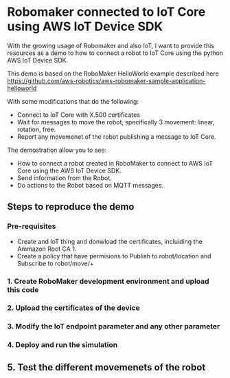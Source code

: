 # Robomaker connected to IoT Core using AWS IoT Device SDK

With the growing usage of Robomaker and also IoT, I want to provide this resources as a demo to how to connect a robot to IoT Core using the python AWS IoT Device SDK.

This demo is based on the RoboMaker HelloWorld example described here https://github.com/aws-robotics/aws-robomaker-sample-application-helloworld

With some modifications that do the following:

* Connect to IoT Core with X.500 certificates
* Wait for messages to move the robot, specifically 3 movement: linear, rotation, free.
* Report any movemenet of the robot publishing a message to IoT Core.

The demostration allow you to see:

* How to connect a robot created in RoboMaker to connect to AWS IoT Core using the AWS IoT Device SDK.
* Send information from the Robot.
* Do actions to the Robot based on MQTT messages.

## Steps to reproduce the demo

### Pre-requisites
* Create and IoT thing and donwload the certificates, incluiding the Ammazon Root CA 1.
* Create a policy that have permisions to Publish to robot/location and Subscribe to robot/move/+

### 1. Create RoboMaker development environment and upload this code

### 2. Upload the certificates of the device

### 3. Modify the IoT endpoint parameter and any other parameter

### 4. Deploy and run the simulation

## 5. Test the different movemenets of the robot
